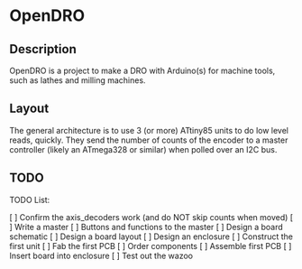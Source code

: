 # OpenDRO

## Description
OpenDRO is a project to make a DRO with Arduino(s) for machine tools, such as
lathes and milling machines.

## Layout
The general architecture is to use 3 (or more) ATtiny85 units to do low level
reads, quickly. They send the number of counts of the encoder to a master
controller (likely an ATmega328 or similar) when polled over an I2C bus.

## TODO
TODO List:

[ ] Confirm the axis_decoders work (and do NOT skip counts when moved)
[ ] Write a master
  [ ] Buttons and functions to the master
[ ] Design a board schematic
[ ] Design a board layout
[ ] Design an enclosure
[ ] Construct the first unit
  [ ] Fab the first PCB
  [ ] Order components
  [ ] Assemble first PCB
  [ ] Insert board into enclosure
  [ ] Test out the wazoo

